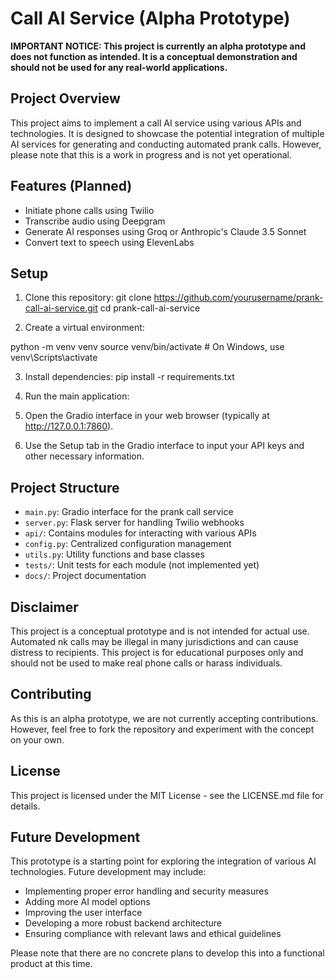 #  Call AI Service (Alpha Prototype)

**IMPORTANT NOTICE: This project is currently an alpha prototype and does not function as intended. It is a conceptual demonstration and should not be used for any real-world applications.**

## Project Overview

This project aims to implement a  call AI service using various APIs and technologies. It is designed to showcase the potential integration of multiple AI services for generating and conducting automated prank calls. However, please note that this is a work in progress and is not yet operational.

## Features (Planned)

- Initiate phone calls using Twilio
- Transcribe audio using Deepgram
- Generate AI responses using Groq or Anthropic's Claude 3.5 Sonnet
- Convert text to speech using ElevenLabs

## Setup

1. Clone this repository:
git clone https://github.com/yourusername/prank-call-ai-service.git
cd prank-call-ai-service

2. Create a virtual environment:

python -m venv venv
source venv/bin/activate  # On Windows, use venv\Scripts\activate

3. Install dependencies:
pip install -r requirements.txt

4. Run the main application:

5. Open the Gradio interface in your web browser (typically at http://127.0.0.1:7860).

6. Use the Setup tab in the Gradio interface to input your API keys and other necessary information.

## Project Structure

- `main.py`: Gradio interface for the prank call service
- `server.py`: Flask server for handling Twilio webhooks
- `api/`: Contains modules for interacting with various APIs
- `config.py`: Centralized configuration management
- `utils.py`: Utility functions and base classes
- `tests/`: Unit tests for each module (not implemented yet)
- `docs/`: Project documentation

## Disclaimer

This project is a conceptual prototype and is not intended for actual use. Automated nk calls may be illegal in many jurisdictions and can cause distress to recipients. This project is for educational purposes only and should not be used to make real phone calls or harass individuals.

## Contributing

As this is an alpha prototype, we are not currently accepting contributions. However, feel free to fork the repository and experiment with the concept on your own.

## License

This project is licensed under the MIT License - see the LICENSE.md file for details.

## Future Development

This prototype is a starting point for exploring the integration of various AI technologies. Future development may include:

- Implementing proper error handling and security measures
- Adding more AI model options
- Improving the user interface
- Developing a more robust backend architecture
- Ensuring compliance with relevant laws and ethical guidelines

Please note that there are no concrete plans to develop this into a functional product at this time.